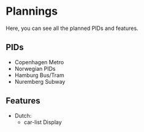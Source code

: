 # Plannings
Here, you can see all the planned PIDs and features.

## PIDs
- Copenhagen Metro
- Norwegian PIDs
- Hamburg Bus/Tram
- Nuremberg Subway

## Features
- Dutch:
  - car-list Display
